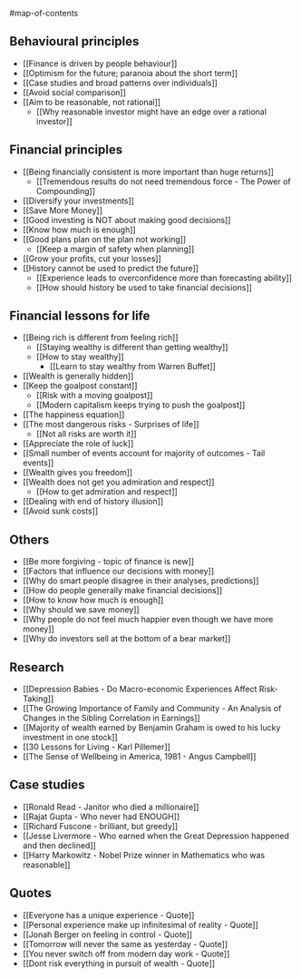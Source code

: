 #map-of-contents

## Behavioural principles
- [[Finance is driven by people behaviour]]
- [[Optimism for the future; paranoia about the short term]]
- [[Case studies and broad patterns over individuals]]
- [[Avoid social comparison]]
- [[Aim to be reasonable, not rational]]
	- [[Why reasonable investor might have an edge over a rational investor]]

## Financial principles
- [[Being financially consistent is more important than huge returns]]
	- [[Tremendous results do not need tremendous force - The Power of Compounding]]
- [[Diversify your investments]]
- [[Save More Money]]
- [[Good investing is NOT about making good decisions]]
- [[Know how much is enough]]
- [[Good plans plan on the plan not working]]
	- [[Keep a margin of safety when planning]]
- [[Grow your profits, cut your losses]]
- [[History cannot be used to predict the future]]
	- [[Experience leads to overconfidence more than forecasting ability]]
	- [[How should history be used to take financial decisions]]

## Financial lessons for life
- [[Being rich is different from feeling rich]]
	- [[Staying wealthy is different than getting wealthy]]
	- [[How to stay wealthy]]
		- [[Learn to stay wealthy from Warren Buffet]]
- [[Wealth is generally hidden]]
- [[Keep the goalpost constant]]
	- [[Risk with a moving goalpost]]
	- [[Modern capitalism keeps trying to push the goalpost]]
- [[The happiness equation]]
- [[The most dangerous risks - Surprises of life]]
	- [[Not all risks are worth it]]
- [[Appreciate the role of luck]]
- [[Small number of events account for majority of outcomes - Tail events]]
- [[Wealth gives you freedom]]
- [[Wealth does not get you admiration and respect]]
	- [[How to get admiration and respect]]
- [[Dealing with end of history illusion]]
- [[Avoid sunk costs]]

## Others
- [[Be more forgiving - topic of finance is new]]
- [[Factors that influence our decisions with money]]
- [[Why do smart people disagree in their analyses, predictions]]
- [[How do people generally make financial decisions]]
- [[How to know how much is enough]]
- [[Why should we save money]]
- [[Why people do not feel much happier even though we have more money]]
- [[Why do investors sell at the bottom of a bear market]]

## Research
- [[Depression Babies - Do Macro-economic Experiences Affect Risk-Taking]]
- [[The Growing Importance of Family and Community - An Analysis of Changes in the Sibling Correlation in Earnings]]
- [[Majority of wealth earned by Benjamin Graham is owed to his lucky investment in one stock]]
- [[30 Lessons for Living - Karl Pillemer]]
- [[The Sense of Wellbeing in America, 1981 - Angus Campbell]]

## Case studies
- [[Ronald Read - Janitor who died a millionaire]]
- [[Rajat Gupta - Who never had ENOUGH]]
- [[Richard Fuscone - brilliant, but greedy]]
- [[Jesse Livermore - Who earned when the Great Depression happened and then declined]]
- [[Harry Markowitz - Nobel Prize winner in Mathematics who was reasonable]]

## Quotes
- [[Everyone has a unique experience - Quote]]
- [[Personal experience make up infinitesimal of reality - Quote]]
- [[Jonah Berger on feeling in control - Quote]]
- [[Tomorrow will never the same as yesterday - Quote]]
- [[You never switch off from modern day work - Quote]]
- [[Dont risk everything in pursuit of wealth - Quote]]